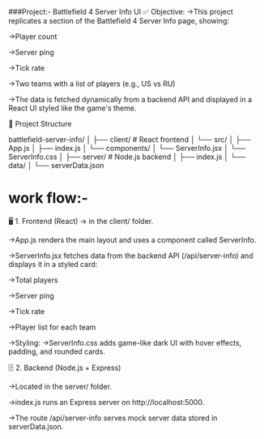 ###Project:- Battlefield 4 Server Info UI
✅ Objective:
->This project replicates a section of the Battlefield 4 Server Info page, showing:

->Player count

->Server ping

->Tick rate

->Two teams with a list of players (e.g., US vs RU)

->The data is fetched dynamically from a backend API and displayed in a React UI styled like the game's theme.

🧱 Project Structure
 
battlefield-server-info/
│
├── client/      # React frontend
│   └── src/
│       ├── App.js
│       ├── index.js
│       └── components/
│           └── ServerInfo.jsx
│           └── ServerInfo.css
│
├── server/      # Node.js backend
│   ├── index.js
│   └── data/
│       └── serverData.json

# work flow:-
🖥️ 1. Frontend (React)
-> in the client/ folder.

->App.js renders the main layout and uses a component called ServerInfo.

->ServerInfo.jsx fetches data from the backend API (/api/server-info) and displays it in a styled card:

->Total players

->Server ping

->Tick rate

->Player list for each team

->Styling:
->ServerInfo.css adds game-like dark UI with hover effects, padding, and rounded cards.

🗄️ 2. Backend (Node.js + Express)

->Located in the server/ folder.

->index.js runs an Express server on http://localhost:5000.

->The route /api/server-info serves mock server data stored in serverData.json.
 
 #
